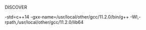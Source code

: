 DISCOVER


-std=c++14 -gxx-name=/usr/local/other/gcc/11.2.0/bin/g++ -Wl,-rpath,/usr/local/other/gcc/11.2.0/lib64

